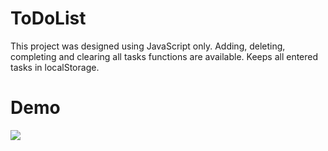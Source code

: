 # ToDoList

This project was designed using JavaScript only. Adding, deleting, completing and clearing all tasks functions are available. Keeps all entered tasks in localStorage.

# Demo

![](To-Do-List.gif)
